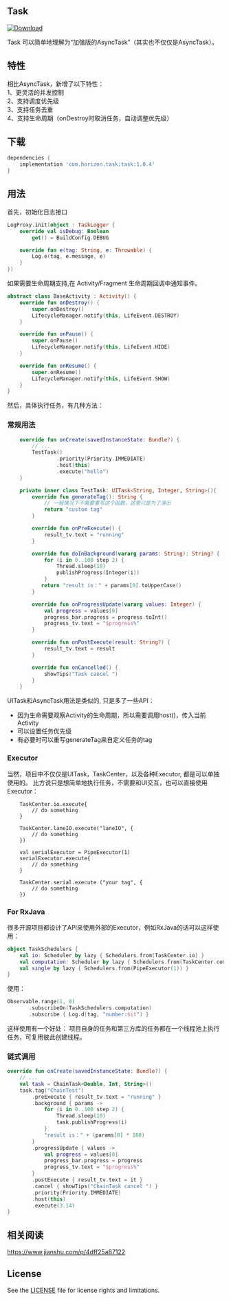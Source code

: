 
## Task
[ ![Download](https://api.bintray.com/packages/horizon757/maven/Task/images/download.svg) ](https://bintray.com/horizon757/maven/Task/_latestVersion)

Task 可以简单地理解为“加强版的AsyncTask”（其实也不仅仅是AsyncTask）。

## 特性
相比AsyncTask，新增了以下特性：<br/>
1、更灵活的并发控制<br/>
2、支持调度优先级<br/>
3、支持任务去重<br/>
4、支持生命周期（onDestroy时取消任务，自动调整优先级）

## 下载
```gradle
dependencies {
    implementation 'com.horizon.task:task:1.0.4'
}
```

## 用法
首先，初始化日志接口
```kotlin
LogProxy.init(object : TaskLogger {
    override val isDebug: Boolean
        get() = BuildConfig.DEBUG

    override fun e(tag: String, e: Throwable) {
        Log.e(tag, e.message, e)
    }
})
```

如果需要生命周期支持,在 Activity/Fragment 生命周期回调中通知事件。

```kotlin
abstract class BaseActivity : Activity() {
    override fun onDestroy() {
        super.onDestroy()
        LifecycleManager.notify(this, LifeEvent.DESTROY)
    }

    override fun onPause() {
        super.onPause()
        LifecycleManager.notify(this, LifeEvent.HIDE)
    }

    override fun onResume() {
        super.onResume()
        LifecycleManager.notify(this, LifeEvent.SHOW)
    }
}
```

然后，具体执行任务，有几种方法：

### 常规用法
```kotlin
    override fun onCreate(savedInstanceState: Bundle?) {
        // ...
        TestTask()
                .priority(Priority.IMMEDIATE)
                .host(this)
                .execute("hello")
    }

    private inner class TestTask: UITask<String, Integer, String>(){
        override fun generateTag(): String {
            // 一般情况下不需要重写这个函数，这里只是为了演示
            return "custom tag"
        }

        override fun onPreExecute() {
            result_tv.text = "running"
        }

        override fun doInBackground(vararg params: String): String? {
            for (i in 0..100 step 2) {
                Thread.sleep(10)
                publishProgress(Integer(i))
            }
           return "result is：" + params[0].toUpperCase()
        }

        override fun onProgressUpdate(vararg values: Integer) {
            val progress = values[0]
            progress_bar.progress = progress.toInt()
            progress_tv.text = "$progress%"
        }

        override fun onPostExecute(result: String?) {
            result_tv.text = result
        }

        override fun onCancelled() {
            showTips("Task cancel ")
        }
    }
```

UITask和AsyncTask用法是类似的, 只是多了一些API：
- 因为生命需要观察Activity的生命周期，所以需要调用host()，传入当前Activity
- 可以设置任务优先级
- 有必要时可以重写generateTag来自定义任务的tag

### Executor
当然，项目中不仅仅是UITask，TaskCenter，以及各种Executor,  都是可以单独使用的。
比方说只是想简单地执行任务，不需要和UI交互，也可以直接使用Executor：
```
    TaskCenter.io.execute{
        // do something
    }

    TaskCenter.laneIO.execute("laneIO", {
        // do something
    })

    val serialExecutor = PipeExecutor(1)
    serialExecutor.execute{
        // do something
    }

    TaskCenter.serial.execute ("your tag", {
        // do something
    })
```

### For RxJava
很多开源项目都设计了API来使用外部的Executor，例如RxJava的话可以这样使用：
```kotlin
object TaskSchedulers {
    val io: Scheduler by lazy { Schedulers.from(TaskCenter.io) }
    val computation: Scheduler by lazy { Schedulers.from(TaskCenter.computation) }
    val single by lazy { Schedulers.from(PipeExecutor(1)) }
}
```
使用：
```kotlin
Observable.range(1, 8)
       .subscribeOn(TaskSchedulers.computation)
       .subscribe { Log.d(tag, "number:$it") }
```
这样使用有一个好处：
项目自身的任务和第三方库的任务都在一个线程池上执行任务，可复用彼此创建线程。

### 链式调用
```kotlin
override fun onCreate(savedInstanceState: Bundle?) {
    // ...
    val task = ChainTask<Double, Int, String>()
    task.tag("ChainTest")
        .preExecute { result_tv.text = "running" }
        .background { params ->
            for (i in 0..100 step 2) {
                Thread.sleep(10)
                task.publishProgress(i)
            }
            "result is：" + (params[0] * 100)
        }
        .progressUpdate { values ->
            val progress = values[0]
            progress_bar.progress = progress
            progress_tv.text = "$progress%"
        }
        .postExecute { result_tv.text = it }
        .cancel { showTips("ChainTask cancel ") }
        .priority(Priority.IMMEDIATE)
        .host(this)
        .execute(3.14)
}
```

## 相关阅读
https://www.jianshu.com/p/4dff25a87122

## License
See the [LICENSE](LICENSE.md) file for license rights and limitations.


